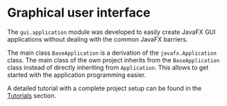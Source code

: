 # Graphical user interface

The <code>gui.application</code> module was developed to easily create JavaFX GUI applications without dealing with the 
common JavaFX barriers.

The main class <code>BaseApplication</code> is a derivation of the <code>javafx.Application</code> class. The main class
of the own project inherits from the <code>BaseApplication</code> class instead of directly inheriting from 
<code>Application</code>. This allows to get started with the application programming easier. 

A detailed tutorial with a complete project setup can be found in the 
[Tutorials](https://github.com/LK-Test-Solutions/OpenTDK_Labs/tree/main/Tutorials) section. 

